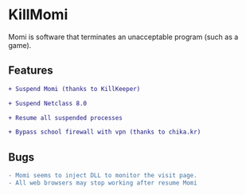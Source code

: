 # KillMomi
Momi is software that terminates an unacceptable program (such as a game).
## Features
```diff
+ Suspend Momi (thanks to KillKeeper)

+ Suspend Netclass 8.0

+ Resume all suspended processes

+ Bypass school firewall with vpn (thanks to chika.kr)
```
## Bugs
```diff
- Momi seems to inject DLL to monitor the visit page.
- All web browsers may stop working after resume Momi
```
